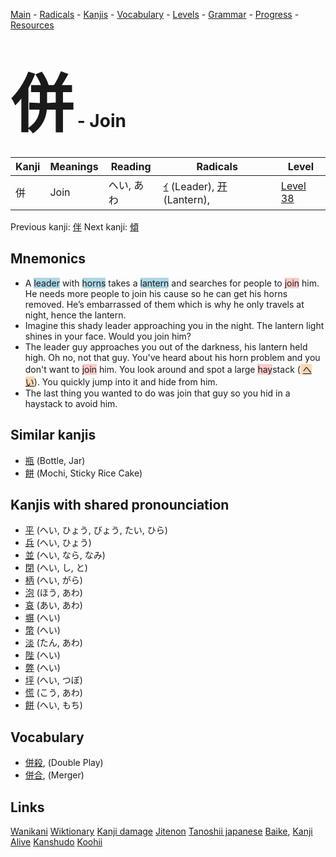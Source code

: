 <style> bigfont {font-size: 100px}</style>
[Main](../README.md) -
[Radicals](../radicals.md) -
[Kanjis](../kanjis.md) -
[Vocabulary](../vocabulary.md) -
[Levels](../levels.md) -
[Grammar](../grammar.md) - 
[Progress](../progress.md) -
[Resources](../resources.md)
# <bigfont> 併</bigfont> - Join 

| Kanji | Meanings | Reading | Radicals | Level |
| --- | --- | --- | --- | --- |
| 併 | Join | へい, あわ | [ｲ](../radicals/ｲ.md) (Leader), [开](../radicals/开.md) (Lantern),  | [Level 38](../levels/wk_level38.md) |

Previous kanji: [伴](伴.md) Next kanji: [傾](傾.md) 

## Mnemonics
 * A <span style="background-color:#ADD8E6"> leader</span> with <span style="background-color:#ADD8E6"> horns</span> takes a <span style="background-color:#ADD8E6"> lantern</span> and searches for people to <span style="background-color:#ffcccb"> join</span> him. He needs more people to join his cause so he can get his horns removed. He’s embarrassed of them which is why he only travels at night, hence the lantern.
* Imagine this shady leader approaching you in the night. The lantern light shines in your face. Would you join him?
* The leader guy approaches you out of the darkness, his lantern held high. Oh no, not that guy. You've heard about his horn problem and you don't want to <span style="background-color:#ffcccb"> join</span> him. You look around and spot a large <span style="background-color:#ffcccb"> hay</span>stack (<span style="background-color:#fed8b1"> [へい](https://jisho.org/search/へい)</span>). You quickly jump into it and hide from him.
* The last thing you wanted to do was join that guy so you hid in a haystack to avoid him.


## Similar kanjis
 * [瓶](瓶.md) (Bottle, Jar)
* [餅](餅.md) (Mochi, Sticky Rice Cake)



## Kanjis with shared pronounciation
 * [平](平.md) (へい, ひょう, びょう, たい, ひら)
* [兵](兵.md) (へい, ひょう)
* [並](並.md) (へい, なら, なみ)
* [閉](閉.md) (へい, し, と)
* [柄](柄.md) (へい, がら)
* [泡](泡.md) (ほう, あわ)
* [哀](哀.md) (あい, あわ)
* [塀](塀.md) (へい)
* [幣](幣.md) (へい)
* [淡](淡.md) (たん, あわ)
* [陛](陛.md) (へい)
* [弊](弊.md) (へい)
* [坪](坪.md) (へい, つぼ)
* [慌](慌.md) (こう, あわ)
* [餅](餅.md) (へい, もち)



## Vocabulary
 * [併殺](../vocabulary/併.md), (Double Play)
* [併合](../vocabulary/併.md), (Merger)




## Links 


[Wanikani](https://www.wanikani.com/kanji/併)
[Wiktionary](https://en.wiktionary.org/wiki/併)
[Kanji damage](http://www.kanjidamage.com/kanji/search?utf8=✓&q=併)
[Jitenon](https://jitenon.com/kanji/併)
[Tanoshii japanese](https://www.tanoshiijapanese.com/dictionary/kanji.cfm?k=併)
[Baike](https://baike.baidu.com/item/併),
[Kanji Alive](https://app.kanjialive.com/併)
[Kanshudo](https://www.kanshudo.com/searchmn?q=併)
[Koohii](https://kanji.koohii.com/study/kanji/併)
